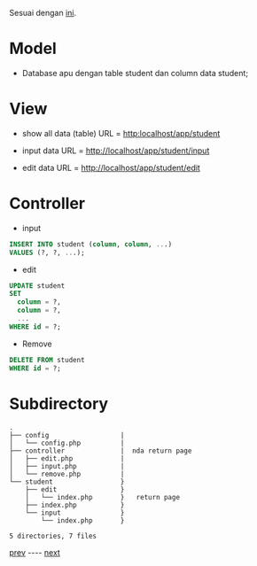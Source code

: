 Sesuai dengan [ini](../00%20-%20Intro/03%20-%20Web%20Development#web-app-dev-framework).
# Model
- Database apu dengan table student dan column data student;


# View
- show all  data (table)
URL = [http:localhost/app/student](http:localhost/student/app/)

- input data
URL = [http://localhost/app/student/input](http://localhost/student/app/input)

- edit data
URL = [http://localhost/app/student/edit](http://localhost/app/student/edit)

# Controller
- input
```sql
INSERT INTO student (column, column, ...)
VALUES (?, ?, ...);
```
- edit
```sql
UPDATE student
SET
  column = ?,
  column = ?,
  ...
WHERE id = ?;

```
- Remove
```sql
DELETE FROM student
WHERE id = ?;
```

# Subdirectory
```
.
├── config					|
│   └── config.php			|
├── controller				|  nda return page
│   ├── edit.php			|
│   ├── input.php			|
│   └── remove.php			|
└── student					}
    ├── edit				}
    │   └── index.php		}	return page 
    ├── index.php			}
    └── input				}
        └── index.php		}

5 directories, 7 files

```

[prev](https://github.com/no0g/webdev-rubick-workshop/blob/master/Workshop/20%20-%20Hands%20on/21%20-%20Apa%20yg%20kta%20akan%20bikin%3F.md) ---- [next](https://www.youtube.com/watch?v=dQw4w9WgXcQ)